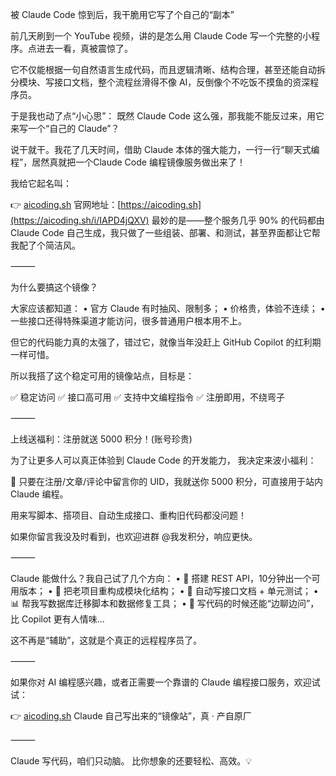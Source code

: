 被 Claude Code 惊到后，我干脆用它写了个自己的“副本”

前几天刷到一个 YouTube 视频，讲的是怎么用 Claude Code 写一个完整的小程序。点进去一看，真被震惊了。

它不仅能根据一句自然语言生成代码，而且逻辑清晰、结构合理，甚至还能自动拆分模块、写接口文档，整个流程丝滑得不像 AI，反倒像个不吃饭不摸鱼的资深程序员。

于是我也动了点“小心思”：
既然 Claude Code 这么强，那我能不能反过来，用它来写一个“自己的 Claude”？

说干就干。我花了几天时间，借助 Claude 本体的强大能力，一行一行“聊天式编程”，居然真就把一个Claude Code 编程镜像服务做出来了！

我给它起名叫：

👉 [aicoding.sh](https://aicoding.sh/i/IAPD4jQXV)
官网地址：[https://aicoding.sh](https://aicoding.sh/i/IAPD4jQXV)
最妙的是——整个服务几乎 90% 的代码都由 Claude Code 自己生成，我只做了一些组装、部署、和测试，甚至界面都让它帮我配了个简洁风。

⸻

为什么要搞这个镜像？

大家应该都知道：
	•	官方 Claude 有时抽风、限制多；
	•	价格贵，体验不连续；
	•	一些接口还得特殊渠道才能访问，很多普通用户根本用不上。

但它的代码能力真的太强了，错过它，就像当年没赶上 GitHub Copilot 的红利期一样可惜。

所以我搭了这个稳定可用的镜像站点，目标是：

✅ 稳定访问
✅ 接口高可用
✅ 支持中文编程指令
✅ 注册即用，不绕弯子

⸻

上线送福利：注册就送 5000 积分！(账号珍贵)

为了让更多人可以真正体验到 Claude Code 的开发能力，
我决定来波小福利：

🎁 只要在注册/文章/评论中留言你的 UID，我就送你 5000 积分，可直接用于站内 Claude 编程。

用来写脚本、搭项目、自动生成接口、重构旧代码都没问题！

如果你留言我没及时看到，也欢迎进群 @我发积分，响应更快。

⸻

Claude 能做什么？我自己试了几个方向：
	•	🔧 搭建 REST API，10分钟出一个可用版本；
	•	🧩 把老项目重构成模块化结构；
	•	📃 自动写接口文档 + 单元测试；
	•	📊 帮我写数据库迁移脚本和数据修复工具；
	•	💬 写代码的时候还能“边聊边问”，比 Copilot 更有人情味…

这不再是“辅助”，这就是个真正的远程程序员了。

⸻

如果你对 AI 编程感兴趣，或者正需要一个靠谱的 Claude 编程接口服务，欢迎试试：

👉 [aicoding.sh](https://aicoding.sh/i/IAPD4jQXV)
Claude 自己写出来的“镜像站”，真 · 产自原厂

⸻

Claude 写代码，咱们只动脑。
比你想象的还要轻松、高效。💡
